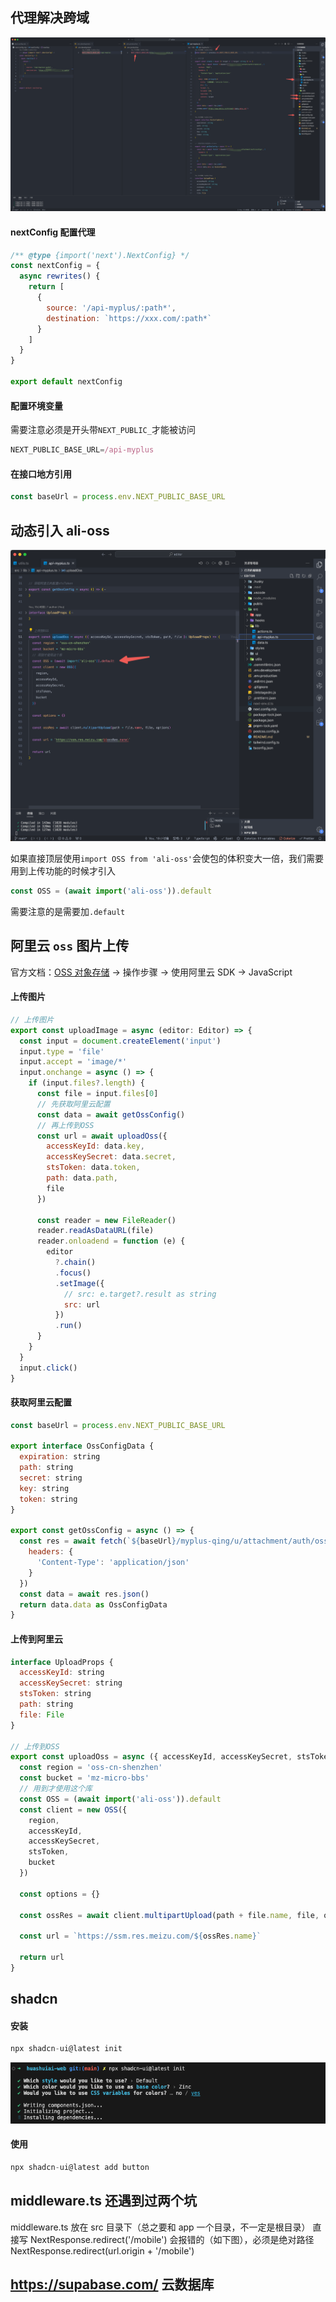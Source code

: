 ## 代理解决跨域

![alt text](image-10.png)

#### nextConfig 配置代理

```js
/** @type {import('next').NextConfig} */
const nextConfig = {
  async rewrites() {
    return [
      {
        source: '/api-myplus/:path*',
        destination: `https://xxx.com/:path*`
      }
    ]
  }
}

export default nextConfig
```

#### 配置环境变量

需要注意必须是开头带`NEXT_PUBLIC_`才能被访问

```js
NEXT_PUBLIC_BASE_URL=/api-myplus
```

#### 在接口地方引用

```js
const baseUrl = process.env.NEXT_PUBLIC_BASE_URL
```

## 动态引入 ali-oss

![alt text](image-11.png)

如果直接顶层使用`import OSS from 'ali-oss'`会使包的体积变大一倍，我们需要用到上传功能的时候才引入

```js
const OSS = (await import('ali-oss')).default
```

需要注意的是需要加`.default`

## 阿里云 `oss` 图片上传

官方文档：[OSS 对象存储](https://help.aliyun.com/zh/oss/user-guide/simple-upload?spm=a2c4g.11186623.0.0.65f86f4fRX1rhR#6ee9b6b0be6on) -> 操作步骤 -> 使用阿里云 SDK -> JavaScript

#### 上传图片

```js
// 上传图片
export const uploadImage = async (editor: Editor) => {
  const input = document.createElement('input')
  input.type = 'file'
  input.accept = 'image/*'
  input.onchange = async () => {
    if (input.files?.length) {
      const file = input.files[0]
      // 先获取阿里云配置
      const data = await getOssConfig()
      // 再上传到OSS
      const url = await uploadOss({
        accessKeyId: data.key,
        accessKeySecret: data.secret,
        stsToken: data.token,
        path: data.path,
        file
      })

      const reader = new FileReader()
      reader.readAsDataURL(file)
      reader.onloadend = function (e) {
        editor
          ?.chain()
          .focus()
          .setImage({
            // src: e.target?.result as string
            src: url
          })
          .run()
      }
    }
  }
  input.click()
}
```

#### 获取阿里云配置

```js
const baseUrl = process.env.NEXT_PUBLIC_BASE_URL

export interface OssConfigData {
  expiration: string
  path: string
  secret: string
  key: string
  token: string
}

export const getOssConfig = async () => {
  const res = await fetch(`${baseUrl}/myplus-qing/u/attachment/auth/ossSign`, {
    headers: {
      'Content-Type': 'application/json'
    }
  })
  const data = await res.json()
  return data.data as OssConfigData
}
```

#### 上传到阿里云

```js
interface UploadProps {
  accessKeyId: string
  accessKeySecret: string
  stsToken: string
  path: string
  file: File
}

// 上传到OSS
export const uploadOss = async ({ accessKeyId, accessKeySecret, stsToken, path, file }: UploadProps) => {
  const region = 'oss-cn-shenzhen'
  const bucket = 'mz-micro-bbs'
  // 用到才使用这个库
  const OSS = (await import('ali-oss')).default
  const client = new OSS({
    region,
    accessKeyId,
    accessKeySecret,
    stsToken,
    bucket
  })

  const options = {}

  const ossRes = await client.multipartUpload(path + file.name, file, options)

  const url = `https://ssm.res.meizu.com/${ossRes.name}`

  return url
}
```

## shadcn

#### 安装

```js
npx shadcn-ui@latest init
```

![alt text](image-22.png)

#### 使用

```js
npx shadcn-ui@latest add button
```

## middleware.ts 还遇到过两个坑

middleware.ts 放在 src 目录下（总之要和 app 一个目录，不一定是根目录）
直接写 NextResponse.redirect('/mobile') 会报错的（如下图），必须是绝对路径 NextResponse.redirect(url.origin + '/mobile')

## https://supabase.com/ 云数据库
